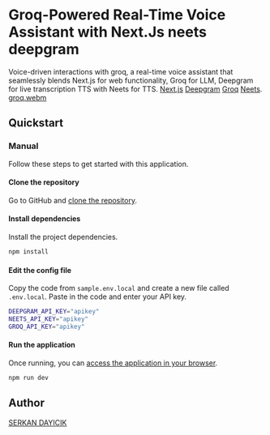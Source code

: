 # Groq-Powered Real-Time Voice Assistant with Next.Js neets deepgram

Voice-driven interactions with groq, a real-time voice assistant that seamlessly blends Next.js for web functionality, Groq for LLM, Deepgram for live transcription TTS with Neets for TTS. [Next.js](https://nextjs.org/)  [Deepgram](https://deepgram.com/) [Groq](https://groq.com/) [Neets](https://neets.ai/).
[groq.webm](https://github.com/serkandyck/realtime-voice-assistant-groq/assets/12444059/f2823fcb-d42f-4901-be17-f61d6e38e1c0)

## Quickstart

### Manual

Follow these steps to get started with this application.

#### Clone the repository

Go to GitHub and [clone the repository](https://github.com/serkandyck/realtime-voice-assistant-groq).

#### Install dependencies

Install the project dependencies.

```bash
npm install
```

#### Edit the config file

Copy the code from `sample.env.local` and create a new file called `.env.local`. Paste in the code and enter your API key.

```bash
DEEPGRAM_API_KEY="apikey"
NEETS_API_KEY="apikey"
GROQ_API_KEY="apikey"
```

#### Run the application

Once running, you can [access the application in your browser](http://localhost:3000).

```bash
npm run dev
```

## Author

[SERKAN DAYICIK](https://www.linkedin.com/in/serkandyck/)
